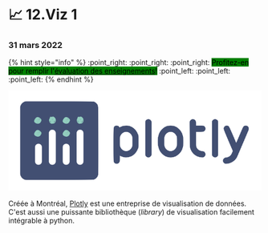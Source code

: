 # 📈 12.Viz 1

### 31 mars 2022

{% hint style="info" %}
:point\_right: :point\_right: :point\_right: <mark style="background-color:green;">Profitez-en pour remplir l'</mark>[<mark style="background-color:green;">évaluation des enseignements</mark>](https://evaluation.uqam.ca)<mark style="background-color:green;">!</mark> :point\_left: :point\_left: :point\_left:
{% endhint %}

![](../.gitbook/assets/logo-plotly.png)

Créée à Montréal, [Plotly](https://plotly.com) est une entreprise de visualisation de données. C'est aussi une puissante bibliothèque (_library_) de visualisation facilement intégrable à python.
